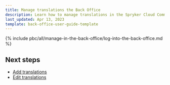 ```yaml
---
title: Manage translations the Back Office
description: Learn how to manage translations in the Spryker Cloud Commerce OS Back Office to your Spryker projects.
last_updated: Apr 13, 2023
template: back-office-user-guide-template
---
```


{% include pbc/all/manage-in-the-back-office/log-into-the-back-office.md %} <!-- To edit, see /_includes/pbc/all/manage-in-the-back-office/log-into-the-back-office.md -->

## Next steps

- [Add translations](/docs/pbc/all/miscellaneous/latest/manage-in-the-back-office/add-translations.html)
- [Edit translations](/docs/pbc/all/miscellaneous/latest/manage-in-the-back-office/edit-translations.html)
